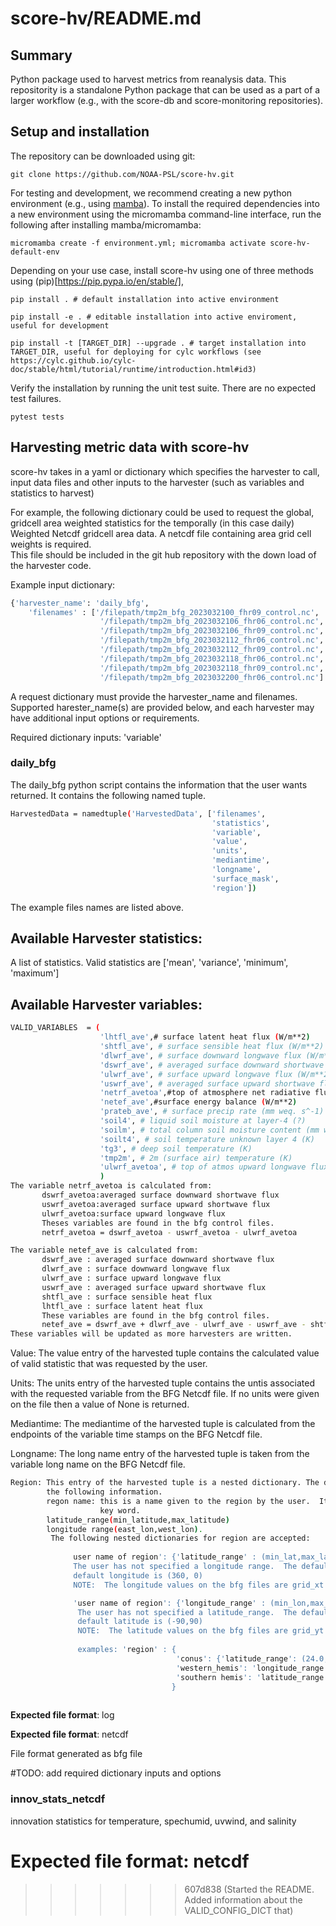 # score-hv/README.md
## Summary
Python package used to harvest metrics from reanalysis data.
This repositority is a standalone Python package that can be used as a part of
a larger workflow (e.g., with the score-db and score-monitoring repositories).

## Setup and installation
The repository can be downloaded using git:

`git clone https://github.com/NOAA-PSL/score-hv.git`

For testing and development, we recommend creating a new python environment 
(e.g., using [mamba](https://mamba.readthedocs.io/en/latest/index.html)). To 
install the required dependencies into a new environment using the micromamba 
command-line interface, run the following after installing mamba/micromamba:

`micromamba create -f environment.yml; micromamba activate score-hv-default-env`

Depending on your use case, install score-hv using one of three methods using 
(pip)[https://pip.pypa.io/en/stable/],

`pip install . # default installation into active environment`

`pip install -e . # editable installation into active enviroment, useful for development`

`pip install -t [TARGET_DIR] --upgrade . # target installation into TARGET_DIR, useful for deploying for cylc workflows (see https://cylc.github.io/cylc-doc/stable/html/tutorial/runtime/introduction.html#id3)`

Verify the installation by running the unit test suite. There are no expected test failures.

`pytest tests`

## Harvesting metric data with score-hv
score-hv takes in a yaml or dictionary which specifies the harvester to call, 
input data files and other inputs to the harvester (such as variables and
statistics to harvest)

For example, the following dictionary could be used to request the global, gridcell area weighted statistics for the temporally (in this case daily)
Weighted Netcdf gridcell area data.
A netcdf file containing area grid cell weights is required.  
This file should be included in the git hub repository with the down load 
of the harvester code.


Example input dictionary: 
```sh
{'harvester_name': 'daily_bfg',
    'filenames' : ['/filepath/tmp2m_bfg_2023032100_fhr09_control.nc',
                    '/filepath/tmp2m_bfg_2023032106_fhr06_control.nc',
                    '/filepath/tmp2m_bfg_2023032106_fhr09_control.nc',
                    '/filepath/tmp2m_bfg_2023032112_fhr06_control.nc',
                    '/filepath/tmp2m_bfg_2023032112_fhr09_control.nc',
                    '/filepath/tmp2m_bfg_2023032118_fhr06_control.nc',
                    '/filepath/tmp2m_bfg_2023032118_fhr09_control.nc',
                    '/filepath/tmp2m_bfg_2023032200_fhr06_control.nc']
```

A request dictionary must provide the harvester_name and filenames. Supported 
harester_name(s) are provided below, and each harvester may have additional 
input options or requirements. 

Required dictionary inputs: 'variable'

### daily_bfg
The daily_bfg python script contains the information that the user wants
returned.  It contains the following named tuple.
```sh
HarvestedData = namedtuple('HarvestedData', ['filenames',
                                             'statistics',
                                             'variable',
                                             'value',
                                             'units',
                                             'mediantime',
                                             'longname',
                                             'surface_mask', 
                                             'region'])
```

The example files names are listed above.

## Available Harvester statistics:
A list of statistics.  Valid statistics are ['mean', 'variance', 'minimum', 'maximum']

## Available Harvester variables:
```sh
VALID_VARIABLES  = (
                    'lhtfl_ave',# surface latent heat flux (W/m**2)
                    'shtfl_ave', # surface sensible heat flux (W/m**2)
                    'dlwrf_ave', # surface downward longwave flux (W/m**2)
                    'dswrf_ave', # averaged surface downward shortwave flux (W/m**2)
                    'ulwrf_ave', # surface upward longwave flux (W/m**2)
                    'uswrf_ave', # averaged surface upward shortwave flux (W/m**2)
                    'netrf_avetoa',#top of atmosphere net radiative flux (SW and LW) (W/m**2)
                    'netef_ave',#surface energy balance (W/m**2)
                    'prateb_ave', # surface precip rate (mm weq. s^-1)
                    'soil4', # liquid soil moisture at layer-4 (?)
                    'soilm', # total column soil moisture content (mm weq.)
                    'soilt4', # soil temperature unknown layer 4 (K)
                    'tg3', # deep soil temperature (K)
                    'tmp2m', # 2m (surface air) temperature (K)
                    'ulwrf_avetoa', # top of atmos upward longwave flux (W m^-2)
                    )
The variable netrf_avetoa is calculated from:
       dswrf_avetoa:averaged surface downward shortwave flux
       uswrf_avetoa:averaged surface upward shortwave flux
       ulwrf_avetoa:surface upward longwave flux
       Theses variables are found in the bfg control files.
       netrf_avetoa = dswrf_avetoa - uswrf_avetoa - ulwrf_avetoa

The variable netef_ave is calculated from:
       dswrf_ave : averaged surface downward shortwave flux
       dlwrf_ave : surface downward longwave flux
       ulwrf_ave : surface upward longwave flux
       uswrf_ave : averaged surface upward shortwave flux
       shtfl_ave : surface sensible heat flux
       lhtfl_ave : surface latent heat flux
       These variables are found in the bfg control files.
       netef_ave = dswrf_ave + dlwrf_ave - ulwrf_ave - uswrf_ave - shtfl_ave - lhtfl_ave
These variables will be updated as more harvesters are written.
```
Value:  The value entry of the harvested tuple contains the calculated value of valid 
        statistic that was requested by the user.
           
Units:  The units entry of the harvested tuple contains the untis associated with the
        requested variable from the BFG Netcdf file.  If no units were given on the 
        file then a value of None is returned.

Mediantime: The mediantime of the harvested tuple is calculated from the 
            endpoints of the variable time stamps on the BFG Netcdf file.

Longname: The long name entry of the harvested tuple is taken from the variable
          long name on the BFG Netcdf file.
```sh
Region: This entry of the harvested tuple is a nested dictionary. The dictionary contains
        the following information.
        regon name: this is a name given to the region by the user.  It is a required 
                    key word.
        latitude_range(min_latitude,max_latitude) 
        longitude range(east_lon,west_lon).
         The following nested dictionaries for region are accepted:
                    
              user name of region': {'latitude_range' : (min_lat,max_lat)}
              The user has not specified a longitude range.  The default will be applied. 
              default longitude is (360, 0)
              NOTE:  The longitude values on the bfg files are grid_xt : 0 to 359.7656 by 0.234375 degrees_E  circular

              'user name of region': {'longitude_range' : (min_lon,max_lon}
               The user has not specified a latitude_range.  The default will be applied.
               default latitude is (-90,90)
               NOTE:  The latitude values on the bfg files are grid_yt : 89.82071 to -89.82071 degrees_N
                    
               examples: 'region' : {
                                     'conus': {'latitude_range': (24.0, 49.0), 'longitude_range': (294.0, 235.0)},
                                     'western_hemis': 'longitude_range': (200,360)},
                                     'southern hemis': 'latitude_range': (20,-90)}
                                    }
                    
 ```                   

**Expected file format**: log

**Expected file format**: netcdf 

File format generated as bfg file

#TODO: add required dictionary inputs and options

### innov_stats_netcdf
innovation statistics for temperature, spechumid, uvwind, and salinity 

**Expected file format**: netcdf 
=======
>>>>>>> 607d838 (Started the README.  Added information about the VALID_CONFIG_DICT that)

